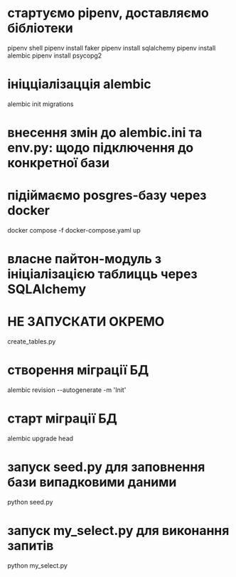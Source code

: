 # стартуємо pipenv, доставляємо бібліотеки
pipenv shell
pipenv install faker
pipenv install sqlalchemy
pipenv install alembic
pipenv install psycopg2

# ініцціалізацція alembic
alembic init migrations

# внесення змін до alembic.ini та env.py: щодо підключення до конкретної бази

# підіймаємо posgres-базу через docker
docker compose -f docker-compose.yaml up

# власне пайтон-модуль з ініціалізацією таблицць через SQLAlchemy
# НЕ ЗАПУСКАТИ ОКРЕМО
create_tables.py

# створення міграції БД
alembic revision --autogenerate -m 'Init'

# старт міграції БД
alembic upgrade head

# запуск seed.py для заповнення бази випадковими даними
python seed.py

# запуск my_select.py для виконання запитів
python my_select.py